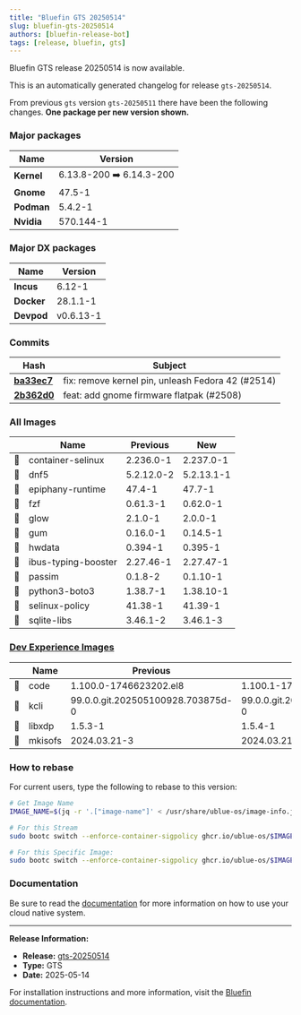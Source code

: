```yaml
---
title: "Bluefin GTS 20250514"
slug: bluefin-gts-20250514
authors: [bluefin-release-bot]
tags: [release, bluefin, gts]
---
```


Bluefin GTS release 20250514 is now available.

<!--truncate-->

This is an automatically generated changelog for release `gts-20250514`.

From previous `gts` version `gts-20250511` there have been the following changes. **One package per new version shown.**

### Major packages
| Name | Version |
| --- | --- |
| **Kernel** | 6.13.8-200 ➡️ 6.14.3-200 |
| **Gnome** | 47.5-1 |
| **Podman** | 5.4.2-1 |
| **Nvidia** | 570.144-1 |

### Major DX packages
| Name | Version |
| --- | --- |
| **Incus** | 6.12-1 |
| **Docker** | 28.1.1-1 |
| **Devpod** | v0.6.13-1 |

### Commits
| Hash | Subject |
| --- | --- |
| **[ba33ec7](https://github.com/ublue-os/bluefin/commit/ba33ec7d628a4b5bede3ef8d539ff2fba122f3b8)** | fix: remove kernel pin, unleash Fedora 42 (#2514) |
| **[2b362d0](https://github.com/ublue-os/bluefin/commit/2b362d0a37de395fc5470aad92238ec72788bad4)** | feat: add gnome firmware flatpak (#2508) |

### All Images
| | Name | Previous | New |
| --- | --- | --- | --- |
| 🔄 | container-selinux | 2.236.0-1 | 2.237.0-1 |
| 🔄 | dnf5 | 5.2.12.0-2 | 5.2.13.1-1 |
| 🔄 | epiphany-runtime | 47.4-1 | 47.7-1 |
| 🔄 | fzf | 0.61.3-1 | 0.62.0-1 |
| 🔄 | glow | 2.1.0-1 | 2.0.0-1 |
| 🔄 | gum | 0.16.0-1 | 0.14.5-1 |
| 🔄 | hwdata | 0.394-1 | 0.395-1 |
| 🔄 | ibus-typing-booster | 2.27.46-1 | 2.27.47-1 |
| 🔄 | passim | 0.1.8-2 | 0.1.10-1 |
| 🔄 | python3-boto3 | 1.38.7-1 | 1.38.10-1 |
| 🔄 | selinux-policy | 41.38-1 | 41.39-1 |
| 🔄 | sqlite-libs | 3.46.1-2 | 3.46.1-3 |

### [Dev Experience Images](https://docs.projectbluefin.io/bluefin-dx)
| | Name | Previous | New |
| --- | --- | --- | --- |
| 🔄 | code | 1.100.0-1746623202.el8 | 1.100.1-1746807140.el8 |
| 🔄 | kcli | 99.0.0.git.202505100928.703875d-0 | 99.0.0.git.202505130812.fe90333-0 |
| 🔄 | libxdp | 1.5.3-1 | 1.5.4-1 |
| 🔄 | mkisofs | 2024.03.21-3 | 2024.03.21-5 |



### How to rebase
For current users, type the following to rebase to this version:
```bash
# Get Image Name
IMAGE_NAME=$(jq -r '.["image-name"]' < /usr/share/ublue-os/image-info.json)

# For this Stream
sudo bootc switch --enforce-container-sigpolicy ghcr.io/ublue-os/$IMAGE_NAME:gts

# For this Specific Image:
sudo bootc switch --enforce-container-sigpolicy ghcr.io/ublue-os/$IMAGE_NAME:gts-20250514
```

### Documentation
Be sure to read the [documentation](https://docs.projectbluefin.io/) for more information
on how to use your cloud native system.

---

**Release Information:**
- **Release:** [gts-20250514](https://github.com/ublue-os/bluefin/releases/tag/gts-20250514)
- **Type:** GTS
- **Date:** 2025-05-14

For installation instructions and more information, visit the [Bluefin documentation](https://docs.projectbluefin.io/).
